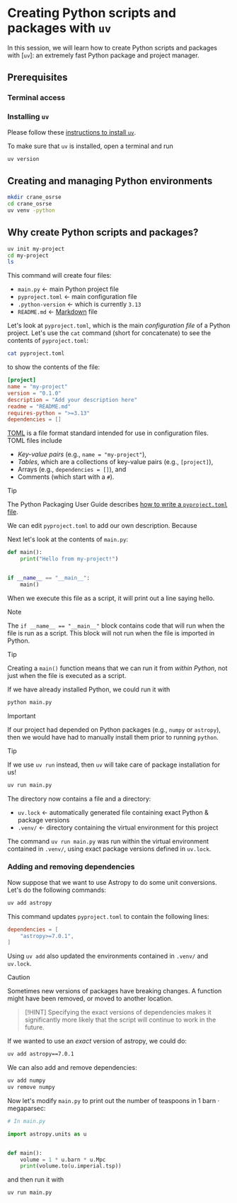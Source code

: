 # Creating Python scripts and packages with `uv`

In this session, 
we will learn how to create Python scripts and packages with [`uv`]:
an extremely fast Python package and project manager. 

## Prerequisites

### Terminal access

### Installing `uv`

Please follow these [instructions to install `uv`](https://docs.astral.sh/uv/getting-started/installation/).

To make sure that `uv` is installed, open a terminal and run
```bash
uv version
```

## Creating and managing Python environments

```bash
mkdir crane_osrse
cd crane_osrse
uv venv -python
```

## Why create Python scripts and packages?


```bash
uv init my-project
cd my-project
ls
```

This command will create four files:
 - `main.py` ← main Python project file
 - `pyproject.toml` ← main configuration file
 - `.python-version` ← which is currently `3.13`
 - `README.md` ← [Markdown] file

Let's look at `pyproject.toml`, 
which is the main _configuration file_ of a Python project.
Let's use the `cat` command (short for concatenate) 
to see the contents of `pyproject.toml`: 
```bash
cat pyproject.toml
```
to show the contents of the file:
```toml
[project]
name = "my-project"
version = "0.1.0"
description = "Add your description here"
readme = "README.md"
requires-python = ">=3.13"
dependencies = []
```

[TOML] is a file format standard intended for use in configuration files.   
TOML files include
 - _Key-value pairs_ (e.g., `name = "my-project"`),
 - _Tables_, which are a collections of key-value pairs (e.g., `[project]`),
 - Arrays (e.g., `dependencies = []`), and
 - Comments (which start with a `#`).

> [!TIP]
> The Python Packaging User Guide describes 
> [how to write a `pyproject.toml` file](https://packaging.python.org/en/latest/guides/writing-pyproject-toml/).


We can edit `pyproject.toml` to add our own description.
Because  

Next let's look at the contents of `main.py`:

```python
def main():
    print("Hello from my-project!")


if __name__ == "__main__":
    main()
```

When we execute this file as a script, it will print out a line saying hello.

> [!NOTE]
> The `if __name__ == "__main__"` block contains
> code that will run when the file is run as a script. 
> This block will not run when the file is imported in Python.

> [!TIP]
> Creating a `main()` function means that we can run it from 
> _within Python_, not just when the file is executed as a script.  

If we have already installed Python, we could run it with 

```bash
python main.py
```

> [!IMPORTANT]
> If our project had depended on Python packages (e.g., `numpy` or `astropy`), 
> then we would have had to manually install them prior to running `python`.

> [!TIP]
> If we use `uv run` instead, then `uv` will take care of 
> package installation for us!   

```bash
uv run main.py
```

The directory now contains a file and a directory:
 - `uv.lock` ← automatically generated file containing exact Python & package versions
 - `.venv/` ← directory containing the virtual environment for this project

The command `uv run main.py` was run 
within the virtual environment contained in `.venv/`,
using exact package versions defined in `uv.lock`.

### Adding and removing dependencies

Now suppose that we want to use Astropy to do some unit conversions.
Let's do the following commands:

```bash
uv add astropy
```
This command updates `pyproject.toml` to contain the following lines:
```toml
dependencies = [
    "astropy>=7.0.1",
]
```
Using `uv add` also updated the environments contained in `.venv/` and `uv.lock`.  


> [!CAUTION]
> Sometimes new versions of packages have breaking changes. 
> A function might have been removed, or moved to another location.

> [!HINT]
> Specifying the exact versions of dependencies makes it significantly
> more likely that the script will continue to work in the future.

If we wanted to use an _exact_ version of astropy, we could do:
```bash
uv add astropy==7.0.1
```

We can also add and remove dependencies:
```bash
uv add numpy
uv remove numpy
```

Now let's modify `main.py` to print out 
the number of teaspoons in 1 barn · megaparsec:

```python
# In main.py

import astropy.units as u


def main():
    volume = 1 * u.barn * u.Mpc
    print(volume.to(u.imperial.tsp))
```

and then run it with

```bash
uv run main.py
```





[Markdown]: https://www.markdownguide.org
[TOML]: https://toml.io/en